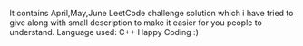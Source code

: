 It contains April,May,June LeetCode challenge solution which i have tried to give along with small description to make it easier for you people to understand.
Language used: C++
Happy Coding :)
